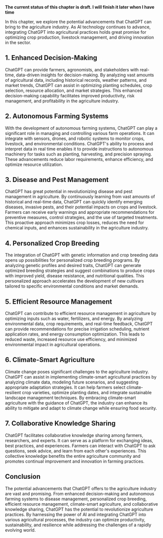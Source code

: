 **The current status of this chapter is draft. I will finish it later when I have time**

In this chapter, we explore the potential advancements that ChatGPT can bring to the agriculture industry. As AI technology continues to advance, integrating ChatGPT into agricultural practices holds great promise for optimizing crop production, livestock management, and driving innovation in the sector.

**1. Enhanced Decision-Making**
-------------------------------

ChatGPT can provide farmers, agronomists, and stakeholders with real-time, data-driven insights for decision-making. By analyzing vast amounts of agricultural data, including historical records, weather patterns, and market trends, ChatGPT can assist in optimizing planting schedules, crop selection, resource allocation, and market strategies. This enhanced decision-making capability facilitates improved productivity, risk management, and profitability in the agriculture industry.

**2. Autonomous Farming Systems**
---------------------------------

With the development of autonomous farming systems, ChatGPT can play a significant role in managing and controlling various farm operations. It can integrate with sensors, drones, and robotic systems to monitor crops, livestock, and environmental conditions. ChatGPT's ability to process and interpret data in real time enables it to provide instructions to autonomous machinery for tasks such as planting, harvesting, and precision spraying. These advancements reduce labor requirements, enhance efficiency, and optimize resource utilization.

**3. Disease and Pest Management**
----------------------------------

ChatGPT has great potential in revolutionizing disease and pest management in agriculture. By continuously learning from vast amounts of historical and real-time data, ChatGPT can quickly identify emerging diseases, invasive pests, and their potential impacts on crops and livestock. Farmers can receive early warnings and appropriate recommendations for preventive measures, control strategies, and the use of targeted treatments. This proactive approach minimizes crop losses, reduces the need for chemical inputs, and enhances sustainability in the agriculture industry.

**4. Personalized Crop Breeding**
---------------------------------

The integration of ChatGPT with genetic information and crop breeding data opens up possibilities for personalized crop breeding programs. By analyzing genetic profiles and desired traits, ChatGPT can generate optimized breeding strategies and suggest combinations to produce crops with improved yield, disease resistance, and nutritional qualities. This personalized approach accelerates the development of new cultivars tailored to specific environmental conditions and market demands.

**5. Efficient Resource Management**
------------------------------------

ChatGPT can contribute to efficient resource management in agriculture by optimizing inputs such as water, fertilizers, and energy. By analyzing environmental data, crop requirements, and real-time feedback, ChatGPT can provide recommendations for precise irrigation scheduling, nutrient application rates, and energy consumption optimization. This leads to reduced waste, increased resource use efficiency, and minimized environmental impact in agricultural operations.

**6. Climate-Smart Agriculture**
--------------------------------

Climate change poses significant challenges to the agriculture industry. ChatGPT can assist in implementing climate-smart agricultural practices by analyzing climate data, modeling future scenarios, and suggesting appropriate adaptation strategies. It can help farmers select climate-resilient crop varieties, optimize planting dates, and integrate sustainable landscape management techniques. By embracing climate-smart agriculture with the guidance of ChatGPT, the industry can enhance its ability to mitigate and adapt to climate change while ensuring food security.

**7. Collaborative Knowledge Sharing**
--------------------------------------

ChatGPT facilitates collaborative knowledge sharing among farmers, researchers, and experts. It can serve as a platform for exchanging ideas, best practices, and experiences. Farmers can interact with ChatGPT to ask questions, seek advice, and learn from each other's experiences. This collective knowledge benefits the entire agriculture community and promotes continual improvement and innovation in farming practices.

**Conclusion**
--------------

The potential advancements that ChatGPT offers to the agriculture industry are vast and promising. From enhanced decision-making and autonomous farming systems to disease management, personalized crop breeding, efficient resource management, climate-smart agriculture, and collaborative knowledge sharing, ChatGPT has the potential to revolutionize agriculture practices. By harnessing the power of AI and integrating ChatGPT into various agricultural processes, the industry can optimize productivity, sustainability, and resilience while addressing the challenges of a rapidly evolving world.
